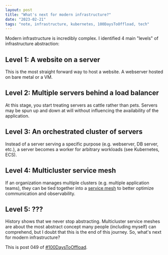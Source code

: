 ```yaml
---
layout: post
title: "What's next for modern infrastructure?"
date: "2023-02-21"
tags: "note, infrastructure, kubernetes, 100DaysToOffload, tech"
---
```


Modern infrastructure is incredibly complex. I identified 4 main "levels" of infrastructure abstraction:

## Level 1: A website on a server

This is the most straight forward way to host a website. A webserver hosted on bare metal or a VM.

## Level 2: Multiple servers behind a load balancer

At this stage, you start treating servers as cattle rather than pets. Servers may be spun up and down at will without influencing the availability of the application.

## Level 3: An orchestrated cluster of servers

Instead of a server serving a specific purpose (e.g. webserver, DB server, etc.), a server becomes a worker for arbitrary workloads (see Kubernetes, ECS).

## Level 4: Multicluster service mesh

If an organization manages multiple clusters (e.g. multiple application teams), they can be tied together into a [service mesh](https://istio.io/latest/docs/reference/glossary/#service-mesh) to better optimize communication and observability.

## Level 5: ???

History shows that we never stop abstracting. Multicluster service meshes are about the most abstract concept many people (including myself) can comprehend, but I doubt that this is the end of this journey. So, what's next for modern infrastructure?

This is post 049 of [#100DaysToOffload](https://100daystooffload.com/).
